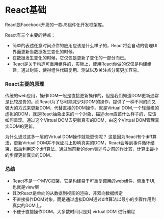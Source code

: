 # React基础

React是Facebook开发的一款JS组件化开发框架库。

React有三个主要的特点：

* 简单的表述任意时间点你的应用应该是什么样子的，React将会自动的管理UI界面更新当数据发生变化的时候。
* 在数据发生变化的时候，它仅仅是更新了变化的一部分而已。
* React是关于构造可重用组件的，实际上，使用React你做的仅仅是构建组建。通过封装，使得组件代码复用、测试以及关注点分离更加容易。

### React主要的原理

传统的web应用，操作DOM一般是直接更新操作的，但是我们知道DOM更新通常是比较昂贵的。而React为了尽可能减少对DOM的操作，提供了一种不同的而又强大的方式来更新DOM，代替直接的DOM操作。就是Virtual DOM,一个轻量级的虚拟的DOM，就是React抽象出来的一个对象，描述dom应该什么样子的，应该如何呈现。通过这个Virtual DOM去更新真实的DOM，由这个Virtual DOM管理真实DOM的更新。

为什么通过这多一层的Virtual DOM操作就能更快呢？ 这是因为React有个diff算法，更新Virtual DOM并不保证马上影响真实的DOM，React会等到事件循环结束，然后利用这个diff算法，通过当前新的dom表述与之前的作比较，计算出最小的步骤更新真实的DOM。


### 总结

* React不是一个MVC框架，它是构建易于可重复调用的web组件，侧重于UI, 也就是view层
* 其次React是单向的从数据到视图的渲染，非双向数据绑定
* 不直接操作DOM对象，而是通过虚拟DOM通过diff算法以最小的步骤作用到真实的DOM上。
* 不便于直接操作DOM，大多数时间只是对 virtual DOM 进行编程

